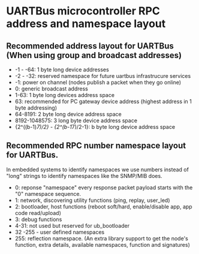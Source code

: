 # UARTBus microcontroller RPC address and namespace layout

## Recommended address layout for UARTBus (When using group and broadcast addresses)

- -1 - -64: 1 byte long device addresses
- -2 - -32: reserved namespace for future uartbus infrastrucure services    
- -1: power on channel (nodes publish a packet when they go online)
- 0: generic broadcast address
- 1-63: 1 byte long devices address space
- 63: recommended for PC gateway device address (highest address in 1 byte addressing)
- 64-8191: 2 byte long device address space
- 8192-1048575: 3 long byte device address space
- {2^((b-1)*7)/2} - {2^(b-1*7)/2-1}: b byte long device address space



## Recommended RPC number namespace layout for UARTBus.

In embedded systems to identify namespaces we use numbers instead of "long"
strings to identify namespaces like the SNMP/MIB does.

- 0: reponse "namespace" every response packet payload starts with the "0" namespace sequence.  
- 1: network, discovering utility functions (ping, replay, user_led)  
- 2: bootloader, host functions (reboot soft/hard, enable/disable app, app code read/upload)  
- 3: debug functions  
- 4-31: not used but reserved for ub_bootloader
- 32 -255 - user defined namespaces
- 255: reflection namespace. (An extra library support to get the node's function,
	extra details, available namespaces, function and signatures)


